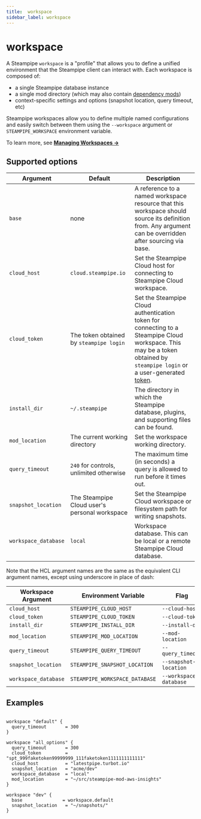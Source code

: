 ```yaml
---
title:  workspace
sidebar_label: workspace
---
```

# workspace 

A Steampipe `workspace` is a "profile" that allows you to define a unified environment 
that the Steampipe client can interact with.  Each workspace is composed of:
- a single Steampipe database instance
- a single mod directory (which may also contain [dependency mods](/docs/mods/mod-dependencies#mod-dependencies))
- context-specific settings and options  (snapshot location, query timeout, etc)

Steampipe workspaces allow you to define multiple named configurations and easily switch between them using the `--workspace` argument or `STEAMPIPE_WORKSPACE` 
environment variable. 

To learn more, see **[Managing Workspaces →](/docs/managing/workspaces)**



## Supported options  

| Argument            |    Default  | Description
|---------------------|-----------------------------------------------|-----------------------------------------
| `base`              | none                                          | A reference to a named workspace resource that this workspace should source its definition from. Any argument can be overridden after sourcing via base.
| `cloud_host`        | `cloud.steampipe.io`                          | Set the Steampipe Cloud host for connecting to Steampipe Cloud workspace.
| `cloud_token`       | The token obtained by `steampipe login`       | Set the Steampipe Cloud authentication token for connecting to a Steampipe Cloud workspace.  This may be a token obtained by `steampipe login` or a user-generated [token](/docs/cloud/profile#tokens).
| `install_dir`       | `~/.steampipe`                                | The directory in which the Steampipe database, plugins, and supporting files can be found.
| `mod_location`      | The current working directory                 | Set the workspace working directory.
| `query_timeout`     | `240` for controls, unlimited otherwise       | The maximum time (in seconds) a query is allowed to run before it times out.
| `snapshot_location` | The Steampipe Cloud user's personal workspace | Set the Steampipe Cloud workspace or filesystem path for writing snapshots.
| `workspace_database`| `local`                                       | Workspace database. This can be local or a remote Steampipe Cloud database.


<!--

| `search_path`       | `public`, then alphabetical                   | A comma-separated list of connections to use as a custom search path for the control run. See also: [Using search_path to target connections and aggregators](https://steampipe.io/docs/guides/search-path).
| `search_path_prefix`| none                                          | A comma-separated list of connections to use as a prefix to the current search path for the control run. 
| `watch`             | `true`                                        | Watch .sql and .sp files in the current workspace (works only in interactive mode).



| `max_parallel`      | 5                                             | Set the maximum number of parallel executions. When running steampipe check, Steampipe will attempt to run up to this many controls in parallel.


| `options`            | none                                          | An options block to set command-specific options for this workspace.   Only `query` and `check` options are supported.

-->

Note that the HCL argument names are the same as the equivalent CLI argument names,
except using underscore in place of dash:

| Workspace Argument            | Environment Variable           |     Flag             
|-------------------------------|--------------------------------|----------------------|
| `cloud_host`                  | `STEAMPIPE_CLOUD_HOST`         | `--cloud-host`       |
| `cloud_token`                 | `STEAMPIPE_CLOUD_TOKEN`        | `--cloud-token`      |
| `install_dir`                 | `STEAMPIPE_INSTALL_DIR`        | `--install-dir`     |
| `mod_location`                | `STEAMPIPE_MOD_LOCATION`       | `--mod-location`     |
| `query_timeout`               | `STEAMPIPE_QUERY_TIMEOUT`      | `--query_timeout`     |
| `snapshot_location`           | `STEAMPIPE_SNAPSHOT_LOCATION`  | `--snapshot-location`|
| `workspace_database`          | `STEAMPIPE_WORKSPACE_DATABASE` | `--workspace-database`|

<!--
| `search_path`                 | none                           | `--search-path`       |
| `search_path_prefix`          | none                           | `--search-path-prefix`|
| `watch`                       | none                           | `--watch`             |

| `max_parallel`                | `STEAMPIPE_MAX_PARALLEL`       | `--max-parallel`      |
-->

## Examples


```hcl

workspace "default" {
  query_timeout       = 300
}

workspace "all_options" {
  query_timeout       = 300
  cloud_token         = "spt_999faketoken99999999_111faketoken1111111111111"
  cloud_host          = "latestpipe.turbot.io"
  snapshot_location   = "acme/dev"
  workspace_database  = "local" 
  mod_location        = "~/src/steampipe-mod-aws-insights"  
}

workspace "dev" {
  base               = workspace.default
  snapshot_location   = "~/snapshots/"
}
```










